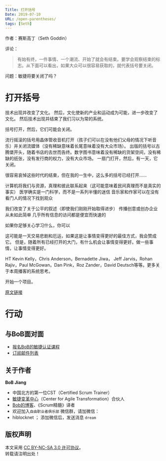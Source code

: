 ```yaml
---
Title: 打开括号
Date: 2019-07-10
URL: /open-parentheses/
tags: [Seth]
---
```


作者：赛斯高丁（Seth Goddin）

评论：
> 有始有终，一件事情、一个潮流、开始了就会有结束。要学会观察结束的标志。从下面可以看出，如果大众可以很容易获取的，就代表括号要关闭。

问题：敏捷将要关闭了吗？

# 打开括号
技术出现并改变了文化。
然后，文化使新的产业和运动成为可能，进一步改变了文化。
然后技术出现并结束了我们习以为常的系统。

括号打开，然后，它们可能会关闭。

流行摇滚的括号用晶体管收音机打开（孩子们可以在没有他们父母的情况下听音乐）并关闭流媒体（没有稀缺意味着长尾意味着没有大众市场）。
出版的括号以古腾堡开头，随着书店的去世而告终。数字图书意味着没有稀缺的货架空间，没有稀缺的纸张，没有发行商的权力，没有大众市场。
一扇门打开，然后，有一天，它关闭。

很容易哀悼这些时代的结束，但在我的一生中，这么多的括号已经打开......

计算机将我们与资源，真理和彼此联系起来（这可能意味着民间真理而不是真实的事实）
医学确实是一门科学，而不是一系列半懂的迷信
音乐家和作家可以在没有看门人的情况下找到观众

我们改变了关于公平的叙述（即使我们刚刚开始取得进步）
传播创意或创办企业从未如此简单
几乎所有信息的访问都是便宜而快速的

如果你足够关心学习什么，你可以

这可能是一天交易悲剧和厄运，如果这是让事情变得更好的最佳方式，我会赞成它。
但是，随着所有已经打开的大门，有什么机会让事情变得更好。做一些事情，让事情变得更好。

HT Kevin Kelly，Chris Anderson，Bernadette Jiwa，  Jeff Jarvis，Rohan Rajiv，Paul McGowan，Dan Pink，Roz Zander，David Deutsch等等。更多关于本周播客的系统思考。

开始一个项目。

[原文链接](https://seths.blog/2019/07/open-parentheses/)

# 行动

## 与BoB面对面
- [报名BoB的敏捷认证课程](http://yihuode.io/brands/33)
- [订阅邮件列表](https://tinyletter.com/bobjiang)

## 关于作者
**BoB Jiang**

- 中国北方的第一位CST（Certified Scrum Trainer）  
- [敏捷变革中心](https://www.c4at.cn/)（Center for Agile Transformation）合伙人  
- [Bob的博客](http://www.bobjiang.com)、《Scrum精髓》译者
- 欢迎加入`自由职业者俱乐部` 微信群，请加微信：
- hiblocknet  ； 添加微信后，发送消息 `dream`

## 版权声明

本文采用 [CC BY-NC-SA 3.0 许可协议](https://creativecommons.org/licenses/by-nc-sa/3.0/deed.zh)。  
转载请注明出处！

